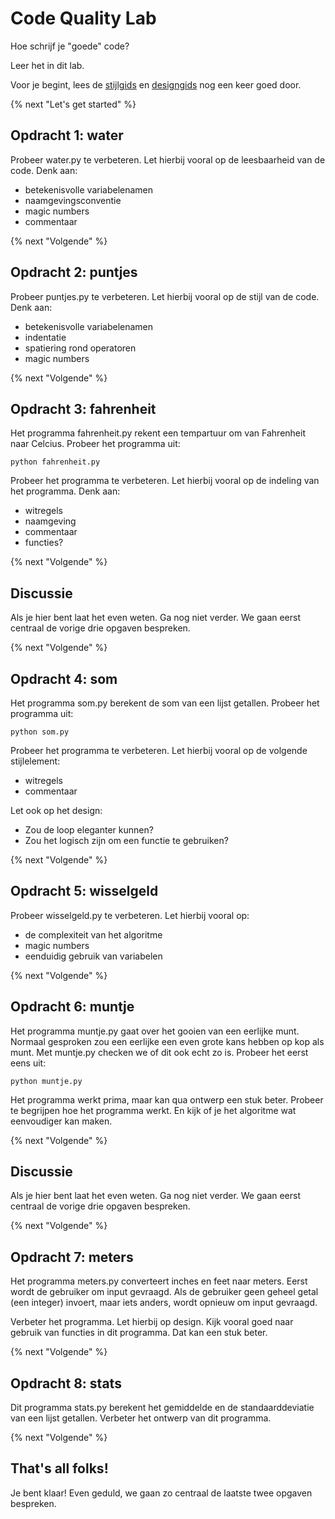 # Code Quality Lab

Hoe schrijf je "goede" code?

Leer het in dit lab.

Voor je begint, lees de [stijlgids](https://progbg.mprog.nl/naslag/stijlgids) en [designgids](https://progbg.mprog.nl/naslag/designgids) nog een keer goed door.

{% next "Let's get started" %}

## Opdracht 1: water

Probeer water.py te verbeteren. Let hierbij vooral op de leesbaarheid
van de code. Denk aan:
- betekenisvolle variabelenamen
- naamgevingsconventie
- magic numbers
- commentaar

{% next "Volgende" %}

## Opdracht 2: puntjes

Probeer puntjes.py te verbeteren. Let hierbij vooral op de stijl
van de code. Denk aan:
- betekenisvolle variabelenamen
- indentatie
- spatiering rond operatoren
- magic numbers

{% next "Volgende" %}

## Opdracht 3: fahrenheit

Het programma fahrenheit.py rekent een tempartuur om van Fahrenheit naar Celcius. Probeer het programma uit:

	python fahrenheit.py

Probeer het programma te verbeteren. Let hierbij vooral op de indeling van het programma. Denk aan:
- witregels
- naamgeving
- commentaar
- functies?

{% next "Volgende" %}

## Discussie
Als je hier bent laat het even weten. Ga nog niet verder. We gaan eerst centraal de vorige drie opgaven bespreken.

{% next "Volgende" %}

## Opdracht 4: som

Het programma som.py berekent de som van een lijst getallen. Probeer het programma uit:

	python som.py

Probeer het programma te verbeteren. Let hierbij vooral op de volgende stijlelement:
- witregels
- commentaar

Let ook op het design:
- Zou de loop eleganter kunnen?
- Zou het logisch zijn om een functie te gebruiken?

{% next "Volgende" %}

## Opdracht 5: wisselgeld
Probeer wisselgeld.py te verbeteren. Let hierbij vooral op:
- de complexiteit van het algoritme
- magic numbers
- eenduidig gebruik van variabelen

{% next "Volgende" %}

## Opdracht 6: muntje
Het programma muntje.py gaat over het gooien van een eerlijke munt. Normaal gesproken
zou een eerlijke een even grote kans hebben op kop als munt. Met muntje.py checken we
of dit ook echt zo is. Probeer het eerst eens uit:

	python muntje.py

Het programma werkt prima, maar kan qua ontwerp een stuk beter. Probeer te begrijpen hoe
het programma werkt. En kijk of je het algoritme wat eenvoudiger kan maken.

{% next "Volgende" %}

## Discussie
Als je hier bent laat het even weten. Ga nog niet verder. We gaan eerst centraal de vorige drie opgaven bespreken.

{% next "Volgende" %}

## Opdracht 7: meters
Het programma meters.py converteert inches en feet naar meters. Eerst wordt de
gebruiker om input gevraagd. Als de gebruiker geen geheel getal (een integer) invoert,
maar iets anders, wordt opnieuw om input gevraagd.

Verbeter het programma. Let hierbij op design. Kijk vooral goed naar gebruik van functies in dit programma. Dat kan een stuk beter.

{% next "Volgende" %}

## Opdracht 8: stats
Dit programma stats.py berekent het gemiddelde en de standaarddeviatie van een lijst getallen.
Verbeter het ontwerp van dit programma.

{% next "Volgende" %}

## That's all folks!
Je bent klaar! Even geduld, we gaan zo centraal de laatste twee opgaven bespreken.
